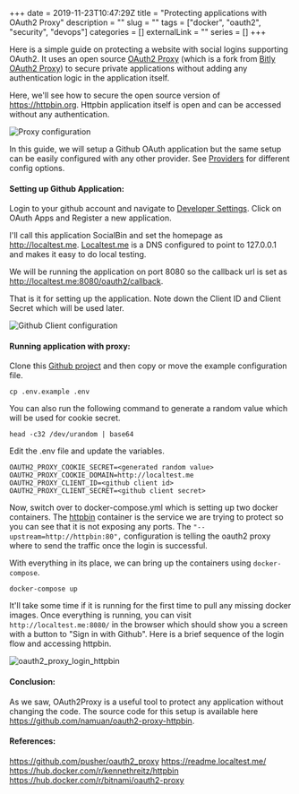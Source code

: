 +++ 
date = 2019-11-23T10:47:29Z
title = "Protecting applications with OAuth2 Proxy"
description = ""
slug = "" 
tags = ["docker", "oauth2", "security", "devops"]
categories = []
externalLink = ""
series = []
+++

Here is a simple guide on protecting a website with social logins supporting OAuth2. It uses an open source [OAuth2 Proxy](https://pusher.github.io/oauth2_proxy/) (which is a fork from [Bitly OAuth2 Proxy](https://github.com/bitly/oauth2_proxy)) to secure private applications without adding any authentication logic in the application itself. 

Here, we'll see how to secure the open source version of https://httpbin.org. Httpbin application itself is open and can be accessed without any authentication.

![Proxy configuration](/images/005/i1zmqplvv8eq8pzsvfvt.png)

In this guide, we will setup a Github OAuth application but the same setup can be easily configured with any other provider. See [Providers](https://pusher.github.io/oauth2_proxy/auth-configuration) for different config options.

#### Setting up Github Application:

Login to your github account and navigate to [Developer Settings](https://github.com/settings/developers). Click on OAuth Apps and Register a new application.

I'll call this application SocialBin and set the homepage as http://localtest.me. [Localtest.me](https://readme.localtest.me) is a DNS configured to point to 127.0.0.1 and makes it easy to do local testing.

We will be running the application on port 8080 so the callback url is set as http://localtest.me:8080/oauth2/callback.

That is it for setting up the application. Note down the Client ID and Client Secret which will be used later.

![Github Client configuration](/images/005/fozsrm840r7nu8wbia5o.png)

#### Running application with proxy:

Clone this [Github project](https://github.com/namuan/oauth2-proxy-httpbin) and then copy or move the example configuration file. 
```
cp .env.example .env
```

You can also run the following command to generate a random value which will be used for cookie secret.
```
head -c32 /dev/urandom | base64
```

Edit the .env file and update the variables. 
```
OAUTH2_PROXY_COOKIE_SECRET=<generated random value>
OAUTH2_PROXY_COOKIE_DOMAIN=http://localtest.me
OAUTH2_PROXY_CLIENT_ID=<github client id>
OAUTH2_PROXY_CLIENT_SECRET=<github client secret>
```

Now, switch over to docker-compose.yml which is setting up two docker containers. The [httpbin](https://hub.docker.com/r/kennethreitz/httpbin) container is the service we are trying to protect so you can see that it is not exposing any ports. The `"--upstream=http://httpbin:80",` configuration is telling the oauth2 proxy where to send the traffic once the login is successful.

With everything in its place, we can bring up the containers using `docker-compose`.
```
docker-compose up
```

It'll take some time if it is running for the first time to pull any missing docker images. Once everything is running, you can visit `http://localtest.me:8080/` in the browser which should show you a screen with a button to "Sign in with Github". Here is a brief sequence of the login flow and accessing httpbin.

![oauth2_proxy_login_httpbin](/images/005/br9iafvbj41srj5j7dxl.gif)

#### Conclusion:

As we saw, OAuth2Proxy is a useful tool to protect any application without changing the code. The source code for this setup is available here https://github.com/namuan/oauth2-proxy-httpbin. 

#### References:

https://github.com/pusher/oauth2_proxy
https://readme.localtest.me/
https://hub.docker.com/r/kennethreitz/httpbin
https://hub.docker.com/r/bitnami/oauth2-proxy
